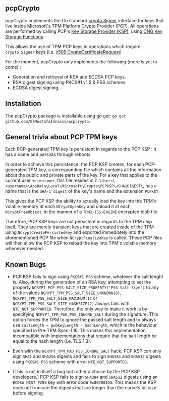 ## pcpCrypto

pcpCrypto implements the Go standard [crypto.Signer](https://golang.org/pkg/crypto/#Signer) interface for keys that live inside Microsoft's TPM Platform Crypto Provider (PCP). All operations are performed by calling PCP's [Key Storage Provider (KSP)](https://docs.microsoft.com/en-us/windows/win32/seccertenroll/cng-key-storage-providers), using [CNG Key Storage Functions
](https://docs.microsoft.com/en-us/windows/win32/seccng/cng-key-storage-functions)

This allows the use of TPM PCP keys in operations which require `crypto.Signer` keys (i.e. [x509.CreateCertificateRequest](https://golang.org/pkg/crypto/x509/#CreateCertificateRequest))

For the moment, pcpCrypto only implements the following (more is yet to come) :

* Generation and retrieval of RSA and ECDSA PCP keys.
* RSA digest signing using PKCS#1 v1.5 & PSS schemes.
* ECDSA digest signing.

## Installation

The pcpCrypto package is installable using go get: `go get github.com/ElMostafaIdrassi/pcpcrypto`.

## General trivia about PCP TPM keys

Each PCP-generated TPM key is persistent in regards to the PCP KSP : it has a name and persists
through reboots. 

In order to achieve this persistence, the PCP KSP creates, for each 
PCP-generated TPM key, a corresponding file which contains all the information 
about the public and private parts of the key. For a key that applies to the current user `<username>`, this file resides in 
`C:\Users\<username>\AppData\Local\Microsoft\Crypto\PCPKSP\<SHA1DIGEST\`, has a name 
that is the `SHA-1 digest` of the key's name and the extension `PCPKEY`.

This gives the PCP KSP the ability to actually load the key into the TPM's volatile 
memory at each `NCryptOpenKey` and unload it at each `NCryptFreeObject`, 
in the manner of a `TPM2-TSS-ENGINE` encrypted blob file.

Therefore, PCP KSP keys are not persistent in regards to the TPM chip itself.
They are merely transient keys that are created inside of the TPM using 
`NCryptCreatePersistedKey` and exported immediately into the aforementioned 
PCP file when `NCryptFinalizeKey` is called. These PCP files will then allow 
the PCP KSP to reload the key into TPM's volatile memory whenever needed.

## Known Bugs

* PCP KSP fails to sign using `PKCS#1 PSS` scheme, whatever the salt lenght is. Also, during the generation of an RSA key, attempting to set the property `NCRYPT_PCP_PSS_SALT_SIZE_PROPERTY("PSS Salt Size")` to any of the values `NCRYPT_TPM_PSS_SALT_SIZE_UNKNOWN(0)`, `NCRYPT_TPM_PSS_SALT_SIZE_MAXIMUM(1)` or `NCRYPT_TPM_PSS_SALT_SIZE_HASHSIZE(2)` always fails with `NTE_NOT_SUPPORTED`. Therefore, the only way to make it work is by specifying `NCRYPT_TPM_PAD_PSS_IGNORE_SALT` during the signature. This option forces the TPM to ignore the passed salt length and to always use `saltLength = pubkeyLength - hashLength`, which is the behaviour specified in Pre-TPM Spec-1.16. This makes this implementation incompatible with implementations that require that the salt length be equal to the hash length (i.e. TLS 1.3).

* Even with the `NCRYPT_TPM_PAD_PSS_IGNORE_SALT` hack, PCP KSP can only sign `SHA1` and `SHA256` digests and fails to sign `SHA384` and `SHA512` digests using `PKCS#1 PSS` scheme with error `NTE_NOT_SUPPORTED`.

* (This is not in itself a bug but rather a choice by the PCP KSP developers.) PCP KSP fails to sign `SHA384` and `SHA512` digests using an `ECDSA NIST P256` key with error code `0x802801D5`. This means the KSP does not truncate the digests that are longer than the curve's bit size before signing.
